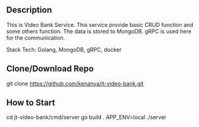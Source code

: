 ## Description
This is Video Bank Service. This service provide basic CRUD function and some others function.
The data is stored to MongoDB. gRPC is used here for the communication.

Stack Tech: Golang, MongoDB, gRPC, docker


## Clone/Download Repo
git clone https://github.com/kenanya/jt-video-bank.git

## How to Start
cd jt-video-bank/cmd/server
go build .
APP_ENV=local ./server
